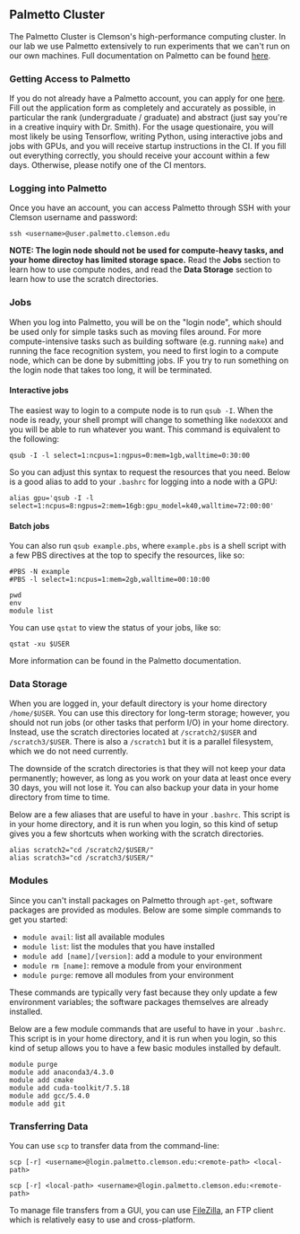 ## Palmetto Cluster

The Palmetto Cluster is Clemson's high-performance computing cluster. In our lab we use Palmetto extensively to run experiments that we can't run on our own machines. Full documentation on Palmetto can be found [here](https://www.palmetto.clemson.edu/palmetto/).

### Getting Access to Palmetto

If you do not already have a Palmetto account, you can apply for one [here](https://citi.sites.clemson.edu/new-account/). Fill out the application form as completely and accurately as possible, in particular the rank (undergraduate / graduate) and abstract (just say you're in a creative inquiry with Dr. Smith). For the usage questionaire, you will most likely be using Tensorflow, writing Python, using interactive jobs and jobs with GPUs, and you will receive startup instructions in the CI. If you fill out everything correctly, you should receive your account within a few days. Otherwise, please notify one of the CI mentors.

### Logging into Palmetto

Once you have an account, you can access Palmetto through SSH with your Clemson username and password:
```
ssh <username>@user.palmetto.clemson.edu
```

__NOTE: The login node should not be used for compute-heavy tasks, and your home directoy has limited storage space.__ Read the __Jobs__ section to learn how to use compute nodes, and read the __Data Storage__ section to learn how to use the scratch directories.

### Jobs

When you log into Palmetto, you will be on the "login node", which should be used only for simple tasks such as moving files around. For more compute-intensive tasks such as building software (e.g. running `make`) and running the face recognition system, you need to first login to a compute node, which can be done by submitting jobs. IF you try to run something on the login node that takes too long, it will be terminated.

#### Interactive jobs

The easiest way to login to a compute node is to run `qsub -I`. When the node is ready, your shell prompt will change to something like `nodeXXXX` and you will be able to run whatever you want. This command is equivalent to the following:
```
qsub -I -l select=1:ncpus=1:ngpus=0:mem=1gb,walltime=0:30:00
```

So you can adjust this syntax to request the resources that you need. Below is a good alias to add to your `.bashrc` for logging into a node with a GPU:
```
alias gpu='qsub -I -l select=1:ncpus=8:ngpus=2:mem=16gb:gpu_model=k40,walltime=72:00:00'
```

#### Batch jobs

You can also run `qsub example.pbs`, where `example.pbs` is a shell script with a few PBS directives at the top to specify the resources, like so:
```
#PBS -N example
#PBS -l select=1:ncpus=1:mem=2gb,walltime=00:10:00

pwd
env
module list
```

You can use `qstat` to view the status of your jobs, like so:
```
qstat -xu $USER
```

More information can be found in the Palmetto documentation.

### Data Storage

When you are logged in, your default directory is your home directory `/home/$USER`. You can use this directory for long-term storage; however, you should not run jobs (or other tasks that perform I/O) in your home directory. Instead, use the scratch directories located at `/scratch2/$USER` and `/scratch3/$USER`. There is also a `/scratch1` but it is a parallel filesystem, which we do not need currently.

The downside of the scratch directories is that they will not keep your data permanently; however, as long as you work on your data at least once every 30 days, you will not lose it. You can also backup your data in your home directory from time to time.

Below are a few aliases that are useful to have in your `.bashrc`. This script is in your home directory, and it is run when you login, so this kind of setup gives you a few shortcuts when working with the scratch directories.
```
alias scratch2="cd /scratch2/$USER/"
alias scratch3="cd /scratch3/$USER/"
```

### Modules

Since you can't install packages on Palmetto through `apt-get`, software packages are provided as modules. Below are some simple commands to get you started:

- `module avail`: list all available modules
- `module list`: list the modules that you have installed
- `module add [name]/[version]`: add a module to your environment
- `module rm [name]`: remove a module from your environment
- `module purge`: remove all modules from your environment

These commands are typically very fast because they only update a few environment variables; the software packages themselves are already installed.

Below are a few module commands that are useful to have in your `.bashrc`. This script is in your home directory, and it is run when you login, so this kind of setup allows you to have a few basic modules installed by default.
```
module purge
module add anaconda3/4.3.0
module add cmake
module add cuda-toolkit/7.5.18
module add gcc/5.4.0
module add git
```

### Transferring Data

You can use `scp` to transfer data from the command-line:
```
scp [-r] <username>@login.palmetto.clemson.edu:<remote-path> <local-path>

scp [-r] <local-path> <username>@login.palmetto.clemson.edu:<remote-path>
```

To manage file transfers from a GUI, you can use [FileZilla](https://filezilla-project.org/), an FTP client which is relatively easy to use and cross-platform.
